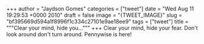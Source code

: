 
+++
author = "Jaydson Gomes"
categories = ["tweet"]
date = "Wed Aug 11 19:29:53 +0000 2010"
draft = false
image = "{TWEET_IMAGE}"
slug = "bf395669d594a1f8996f1c334c27101e9ae18ee9"
tags = ["tweet"]
title = """Clear your mind, hide you..."""
+++
Clear your mind, hide your fear. Don't look around don't turn around. Pennywise is here!
